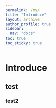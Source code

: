 ```yaml
---
permalink: /my/
title: "Introduce"
layout: archive
author_profile: true
sidebar:
  nav: "docs"
toc: true
toc_sticky: true
---
```


# Introduce

## test

### test2
